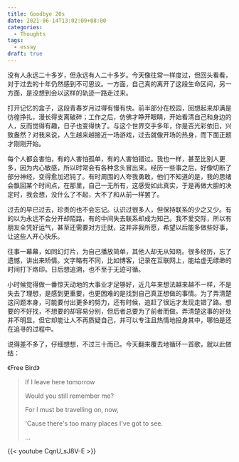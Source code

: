 ```yaml
---
title: Goodbye 20s
date: 2021-06-14T13:02:09+08:00
categories:
  - Thoughts
tags:
  - essay
draft: true
---
```


没有人永远二十多岁，但永远有人二十多岁。今天像往常一样度过，但回头看看，对于过去的十年仍然感到不可思议。一方面，自己真的离开了这段生命区间，另一方面，是没想到会以这样的轨迹一路走过来。

打开记忆的盒子，这段青春岁月过得有慢有快。前半部分在校园，回想起来却满是彷徨挣扎，漫长得支离破碎；工作之后，仿佛才睁开眼睛，开始看清自己和身边的人，反而觉得有趣，日子也变得快了。与这个世界交手多年，你是否光彩依旧，兴致盎然？对我来说，人生越来越接近一场游戏，过去就像开场的热身，而下面正题才刚刚开始。

每个人都会害怕，有的人害怕孤单，有的人害怕错过。我也一样，甚至比别人更多，因为内心敏感，所以时常会有各种念头冒出来。经历一些事之后，好像切断了部分神经，变得愈加迟钝了。有时周围的人夸我勇敢，他们不知道的是，我的思绪会飘回某个时间点，在那里，自己一无所有，这感受如此真实，于是再做大胆的决定时，我会想，没什么了不起，大不了和从前一样罢了。

过去的早已过去，珍贵的也不会忘记。认识过很多人，但保持联系的少之又少。有的以为永远不会分开却陌路，有的中间失去联系却成为知己。我不爱交际，所以有朋友全凭好运气，甚至还需要对方迁就，这并非我所愿，希望以后能多做些好事，让这些人开心快乐。

往事一幕幕，如同幻灯片，为自己播放简单，其他人却无从知晓。很多经历，忘了遗憾，讲出来矫情。文字略有不同，比如博客，记录在互联网上，能给虚无缥缈的时间打下烙印。日后想追溯，也不至于无迹可循。

小时候觉得做一番惊天动地的大事业才足够好，近几年来想法越来越不一样，不是失去了理想，是感到更重要，也更困难的是找到自己真正想做的事情。为了弄清楚这问题本身，可能要付出更多的努力，还有时候，追赶了很远才发现走错了路。想要的不好找，不想要的却容易分别，但后者总要为了前者而做。弄清楚这事的好处并不明显，但它却能让人不再质疑自己，并可以专注且热情地投身其中，哪怕是还在追寻的过程中。

说得差不多了，仔细想想，不过三十而已。今天翻来覆去地循环一首歌，就以此做结：

《Free Bird》

> If I leave here tomorrow
>
> Would you still remember me?
>
> For I must be travelling on, now,
>
> 'Cause there's too many places I've got to see.
>
> ...

{{< youtube CqnU_sJ8V-E >}}
